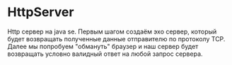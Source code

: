 # HttpServer
Http сервер на java se. Первым шагом создаём эхо сервер, который будет возвращать полученные данные отправителю по протоколу TCP.
Далее мы попробуем "обмануть" браузер и наш сервер будет возвращать условно валидный ответ на любой запрос сервера. 
